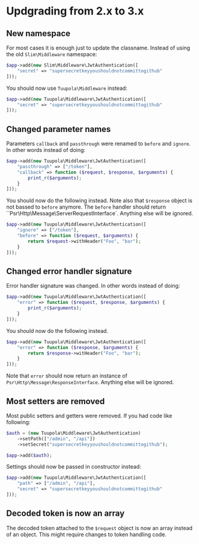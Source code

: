 # Updgrading from 2.x to 3.x

## New namespace

For most cases it is enough just to update the classname. Instead of using the old `Slim\Middleware` namespace:

```php
$app->add(new Slim\Middleware\JwtAuthentication([
    "secret" => "supersecretkeyyoushouldnotcommittogithub"
]));
```

You should now use `Tuupola\Middleware` instead:

```php
$app->add(new Tuupola\Middleware\JwtAuthentication([
    "secret" => "supersecretkeyyoushouldnotcommittogithub"
]));

```

## Changed parameter names

Parameters `callback` and `passthrough` were renamed to `before` and `ignore`. In other words instead of doing:

```php
$app->add(new Tuupola\Middleware\JwtAuthentication([
    "passthrough" => ["/token"],
    "callback" => function ($request, $response, $arguments) {
        print_r($arguments);
    }
]));
```

You should now do the following instead. Note also that `$response` object is not bassed to `before` anymore. The `before` handler should return ``Psr\Http\Message\ServerRequestInterface`. Anything else will be ignored.

```php
$app->add(new Tuupola\Middleware\JwtAuthentication([
    "ignore" => ["/token"],
    "before" => function ($request, $arguments) {
        return $request->withHeader("Foo", "bar");
    }
]));
```

## Changed error handler signature

Error handler signature was changed. In other words instead of doing:

```php
$app->add(new Tuupola\Middleware\JwtAuthentication([
    "error" => function ($request, $response, $arguments) {
        print_r($arguments);
    }
]));
```

You should now do the following instead.

```php
$app->add(new Tuupola\Middleware\JwtAuthentication([
    "error" => function ($response, $arguments) {
        return $response->witHeader("Foo", "bar");
    }
]));
```

Note that `error` should now return an instance of `Psr\Http\Message\ResponseInterface`. Anything else will be ignored.

## Most setters are removed

Most public setters and getters were removed. If you had code like following:

```php
$auth = (new Tuupola\Middleware\JwtAuthentication)
    ->setPath(["/admin", "/api"])
    ->setSecret("supersecretkeyyoushouldnotcommittogithub");

$app->add($auth);
```

Settings should now be passed in constructor instead:

```php
$app->add(new Tuupola\Middleware\JwtAuthentication([
    "path" => ["/admin", "/api"],
    "secret" => "supersecretkeyyoushouldnotcommittogithub"
]));
```

## Decoded token is now an array

The decoded token attached to the `$request` object is now an array instead of an object. This might require changes to token handling code.
